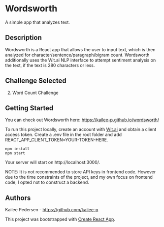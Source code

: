 # Wordsworth

A simple app that analyzes text.

## Description 

Wordsworth is a React app that allows the user to input text, which is then analyzed for character/sentence/paragraph/bigram count. Wordsworth additionally uses the Wit.ai NLP interface to attempt sentiment analysis on the text, if the text is 280 characters or less.

## Challenge Selected

2. Word Count Challenge

## Getting Started

You can check out Wordsworth here: https://kailee-p.github.io/wordsworth/

To run this project locally, create an account with [Wit.ai](https://wit.ai/) and obtain a client access token. Create a .env file in the root folder and add REACT_APP_CLIENT_TOKEN=YOUR-TOKEN-HERE.

```
npm install
npm start
```

Your server will start on http://localhost:3000/.

NOTE: It is not recommended to store API keys in frontend code. However due to the time constraints of the project, and my own focus on frontend code, I opted not to construct a backend. 

## Authors
Kailee Pedersen - https://github.com/kailee-p

This project was bootstrapped with [Create React App](https://github.com/facebook/create-react-app).